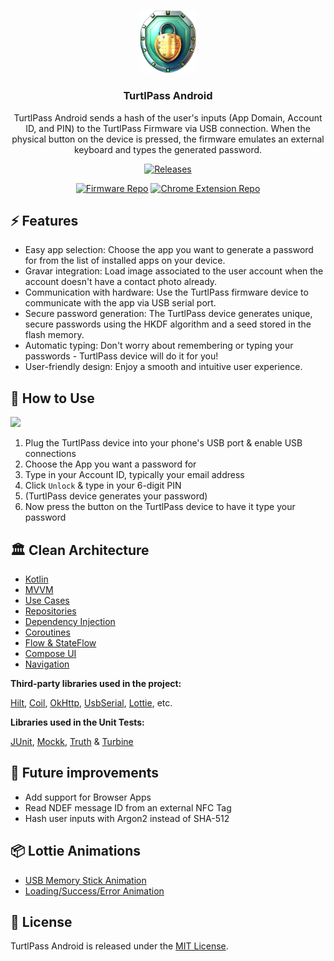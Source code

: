 <p align="center">
<img src="https://raw.githubusercontent.com/TurtlPass/turtlpass-firmware-arduino/main/assets/icon.png" alt="logo" width=90>
<h3 align="center">TurtlPass Android</h3>
<p align="center">
TurtlPass Android sends a hash of the user's inputs (App Domain, Account ID, and PIN) to the TurtlPass Firmware via USB connection. When the physical button on the device is pressed, the firmware emulates an external keyboard and types the generated password.</p>
<p align="center">
<a href="https://github.com/TurtlPass/turtlpass-android/releases"><img src="https://img.shields.io/github/v/release/TurtlPass/turtlpass-android?color=green&label=Android%20App&logo=android" alt="Releases"/></a></p>
<p align="center">
<a href="https://github.com/TurtlPass/turtlpass-firmware-arduino"><img src="https://img.shields.io/github/v/release/TurtlPass/turtlpass-firmware-arduino?color=blue&label=Arduino%20Firmware&logo=arduino" alt="Firmware Repo"/></a>
<a href="https://github.com/TurtlPass/turtlpass-chrome-extension"><img src="https://img.shields.io/github/v/release/TurtlPass/turtlpass-chrome-extension?color=blue&label=Chrome%20Extension&logo=googlechrome" alt="Chrome Extension Repo"/></a>
</p>


## ⚡ Features

* Easy app selection: Choose the app you want to generate a password for from the list of installed apps on your device.
* Gravar integration: Load image associated to the user account when the account doesn't have a contact photo already.
* Communication with hardware: Use the TurtlPass firmware device to communicate with the app via USB serial port.
* Secure password generation: The TurtlPass device generates unique, secure passwords using the HKDF algorithm and a seed stored in the flash memory.
* Automatic typing: Don't worry about remembering or typing your passwords - TurtlPass device will do it for you!
* User-friendly design: Enjoy a smooth and intuitive user experience.


## 🔑 How to Use

<img src="how-to.gif" width="300px">

1. Plug the TurtlPass device into your phone's USB port & enable USB connections
2. Choose the App you want a password for
3. Type in your Account ID, typically your email address
4. Click `Unlock` & type in your 6-digit PIN
6. (TurtlPass device generates your password)
7. Now press the button on the TurtlPass device to have it type your password


## 🏛️ Clean Architecture

* [Kotlin](https://kotlinlang.org/)
* [MVVM](https://developer.android.com/topic/libraries/architecture/viewmodel)
* [Use Cases](https://developer.android.com/topic/architecture/domain-layer#use-cases-kotlin)
* [Repositories](https://developer.android.com/topic/architecture#data-layer)
* [Dependency Injection](https://developer.android.com/training/dependency-injection/hilt-android)
* [Coroutines](https://github.com/Kotlin/kotlinx.coroutines)
* [Flow & StateFlow](https://kotlinlang.org/docs/flow.html)
* [Compose UI](https://developer.android.com/jetpack/androidx/releases/compose-ui)
* [Navigation](https://developer.android.com/jetpack/compose/navigation)

**Third-party libraries used in the project:**

[Hilt](https://dagger.dev/hilt/), [Coil](https://github.com/coil-kt/coil), [OkHttp](https://github.com/square/okhttp), [UsbSerial](https://github.com/felHR85/UsbSerial), [Lottie](https://github.com/airbnb/lottie-android), etc.

**Libraries used in the Unit Tests:**

[JUnit](https://junit.org/junit5/), [Mockk](https://github.com/mockk/mockk),  [Truth](https://github.com/google/truth) & [Turbine](https://github.com/cashapp/turbine)


## 🔮 Future improvements

* Add support for Browser Apps
* Read NDEF message ID from an external NFC Tag
* Hash user inputs with Argon2 instead of SHA-512


## 📦 Lottie Animations

* [USB Memory Stick Animation](https://lottiefiles.com/20358-usb-memory-stick-animation)
* [Loading/Success/Error Animation](https://lottiefiles.com/627-loading-success-failed)


## 📄 License

TurtlPass Android is released under the [MIT License](https://github.com/TurtlPass/turtlpass-android/blob/master/LICENSE).
